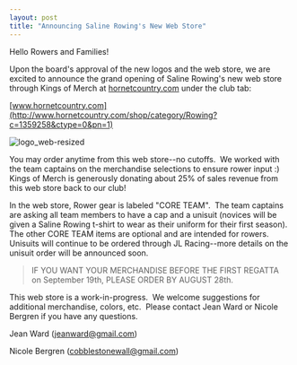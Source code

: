 ```yaml
---
layout: post
title: "Announcing Saline Rowing's New Web Store"
---
```


Hello Rowers and Families!

Upon the board's approval of the new logos and the web store, we are excited to
announce the grand opening of Saline Rowing's new web store through Kings of
Merch at [hornetcountry.com](http://hornetcountry.com/) under the club tab:

[www.hornetcountry.com](http://www.hornetcountry.com/shop/category/Rowing?c=1359258&ctype=0&pn=1)

![logo\_web-resized](http://i.imgur.com/PsLOJNA.png)

You may order anytime from this web store--no cutoffs.  We worked with the team
captains on the merchandise selections to ensure rower input :)  Kings of Merch
is generously donating about 25% of sales revenue from this web store back to
our club!

In the web store, Rower gear is labeled "CORE TEAM".  The team captains are
asking all team members to have a cap and a unisuit (novices will be given a
Saline Rowing t-shirt to wear as their uniform for their first season).  The
other CORE TEAM items are optional and are intended for rowers.  Unisuits will
continue to be ordered through JL Racing--more details on the unisuit order will
be announced soon.

> IF YOU WANT YOUR MERCHANDISE BEFORE THE FIRST REGATTA on September 19th,
> PLEASE ORDER BY AUGUST 28th.

This web store is a work-in-progress.  We welcome suggestions for additional
merchandise, colors, etc.  Please contact Jean Ward or Nicole Bergren if you
have any questions.

Jean Ward (<jeanward@gmail.com>)

Nicole Bergren (<cobblestonewall@gmail.com>)
